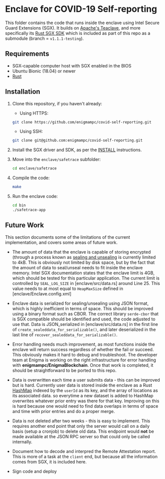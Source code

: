 # Enclave for COVID-19 Self-reporting

This folder contains the code that runs inside the enclave using Intel Secure Guard Extensions (SGX). It builds on [Apache's Teaclave](https://github.com/apache/incubator-teaclave), and more specifically its [Rust SGX SDK](https://github.com/apache/incubator-teaclave-sgx-sdk) which is included as part of this repo as a submodule (branch = `v1.1.1-testing`).

## Requirements

* SGX-capable computer host with SGX enabled in the BIOS
* Ubuntu Bionic (18.04) or newer
* [Rust](https://www.rust-lang.org/tools/install)

## Installation

1. Clone this repository, if you haven't already:

    * Using HTTPS:

    ```bash
    git clone https://github.com/enigmampc/covid-self-reporting.git
    ```

    * Using SSH:

	```bash
	git clone git@github.com:enigmampc/covid-self-reporting.git
	```

2. Install the SGX driver and SDK, as per the [INSTALL](INSTALL.md) instructions.


3. Move into the `enclave/safetrace` subfolder:

    ```bash
    cd enclave/safetrace
    ```

4. Compile the code:

    ```bash
    make
    ```

5. Run the enclave code:

    ```bash
    cd bin
    ./safetrace-app
    ```

## Future Work

This section documents some of the limitations of the current implementation, and covers some areas of future work.

* The amount of data that the enclave is capable of storing encrypted (through a process known as [sealing and unsealing](https://software.intel.com/en-us/blogs/2016/05/04/introduction-to-intel-sgx-sealing) is currently limited to 4kB. This is obviously not limited by disk space, but by the fact that the amount of data to seal/unseal needs to fit inside the enclave memory. Intel SGX documentation states that the enclave limit is 4GB, which should be tested for this particular application. The current limit is controlled by `SEAL_LOG_SIZE` in [enclave/src/data.rs] around Line 25. This value needs to at most equal to `HeapMaxSize` defined in [enclave/Enclave.config.xml]

* Enclave data is serialized for sealing/unsealing using JSON format, which is highly inefficient in terms of space. This should be improved using a binary format such as CBOR. The correct library `serde-cbor` that is SGX compatible should be identified and used, the code adjusted to use that. Data is JSON_serialized in [enclave/src/data.rs] in the first line of `create_sealeddata_for_serializable()`, and later deserialized in the last line of `recover_sealeddata_for_serializable()`.

* Error handling needs much improvement, as most functions inside the enclave will return success regardless of whether the fail or succeed. This obviously makes it hard to debug and troubleshoot. The developer team at Enigma is working on the right infrastructure for error handling with **enigmampc/EnigmaBlockchain**. Once that work is completed, it should be straightforward to be ported to this repo.

* Data is overwritten each time a user submits data - this can be improved but is hard. Currently user data is stored inside the enclave as a Rust [HashMap](https://doc.rust-lang.org/std/collections/struct.HashMap.html) indexed by the `userId` as its key, and the array of locations as its associated data. so everytime a new dataset is added to HashMap overwrites whatever prior entry was there for that key. Improving on this is hard because one would need to find data overlaps in terms of space and time with prior entries and do a proper merge.

* Data is not deleted after two weeks - this is easy to implement. This requires another end point that only the server would call on a daily basis (setup a cronjob) to delete old data. This endpoint would **not** be made available at the JSON RPC server so that could only be called internally.

* Document how to decode and interpred the Remote Attestation report. This is more of a task at the `client` end, but because all the information comes from SGX, it is included here.

* Sign code and deploy
